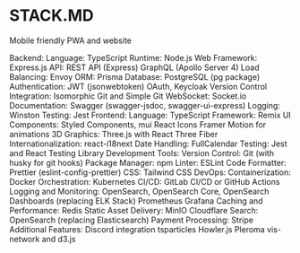 # STACK.MD

Mobile friendly PWA and website

Backend:
Language: TypeScript
Runtime: Node.js
Web Framework: Express.js
API:
REST API (Express)
GraphQL (Apollo Server 4)
Load Balancing: Envoy
ORM: Prisma
Database: PostgreSQL (pg package)
Authentication:
JWT (jsonwebtoken)
OAuth, Keycloak
Version Control Integration: Isomorphic Git and Simple Git
WebSocket: Socket.io
Documentation: Swagger (swagger-jsdoc, swagger-ui-express)
Logging: Winston
Testing: Jest
Frontend:
Language: TypeScript
Framework: Remix
UI Components:
Styled Components, mui
React Icons
Framer Motion for animations
3D Graphics: Three.js with React Three Fiber
Internationalization: react-i18next
Date Handling: FullCalendar
Testing: Jest and React Testing Library
Development Tools:
Version Control: Git (with husky for git hooks)
Package Manager: npm
Linter: ESLint
Code Formatter: Prettier (eslint-config-prettier)
CSS: Tailwind CSS
DevOps:
Containerization: Docker
Orchestration: Kubernetes
CI/CD: GitLab CI/CD or GitHub Actions
Logging and Monitoring:
OpenSearch, OpenSearch Core, OpenSearch Dashboards (replacing ELK Stack)
Prometheus
Grafana
Caching and Performance:
Redis
Static Asset Delivery:
MinIO
Cloudflare
Search:
OpenSearch (replacing Elasticsearch)
Payment Processing:
Stripe
Additional Features:
Discord integration
tsparticles
Howler.js
Pleroma
vis-network and d3.js
